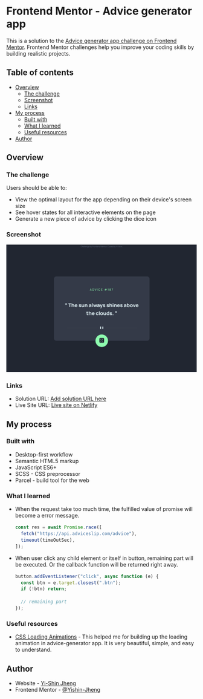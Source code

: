 # Frontend Mentor - Advice generator app

This is a solution to the [Advice generator app challenge on Frontend Mentor](https://www.frontendmentor.io/challenges/advice-generator-app-QdUG-13db). Frontend Mentor challenges help you improve your coding skills by building realistic projects.

## Table of contents

- [Overview](#overview)
  - [The challenge](#the-challenge)
  - [Screenshot](#screenshot)
  - [Links](#links)
- [My process](#my-process)
  - [Built with](#built-with)
  - [What I learned](#what-i-learned)
  - [Useful resources](#useful-resources)
- [Author](#author)

## Overview

### The challenge

Users should be able to:

- View the optimal layout for the app depending on their device's screen size
- See hover states for all interactive elements on the page
- Generate a new piece of advice by clicking the dice icon

### Screenshot

![](./screenshot.png)

### Links

- Solution URL: [Add solution URL here](https://your-solution-url.com)
- Live Site URL: [Live site on Netlify](https://advice-generator-yishin.netlify.app/)

## My process

### Built with

- Desktop-first workflow
- Semantic HTML5 markup
- JavaScript ES6+
- SCSS - CSS preprocessor
- Parcel - build tool for the web

### What I learned

- When the request take too much time, the fulfilled value of promise will become a error message.

  ```js
  const res = await Promise.race([
    fetch("https://api.adviceslip.com/advice"),
    timeout(timeOutSec),
  ]);
  ```

- When user click any child element or itself in button, remaining part will be executed. Or the callback function will be returned right away.

  ```js
  button.addEventListener("click", async function (e) {
    const btn = e.target.closest(".btn");
    if (!btn) return;

    // remaining part
  });
  ```

### Useful resources

- [CSS Loading Animations](https://codepen.io/AlexWarnes/pen/jXYYKL) - This helped me for building up the loading animation in advice-generator app. It is very beautiful, simple, and easy to understand.

## Author

- Website - [Yi-Shin Jheng](https://github.com/Yishin-Jheng)
- Frontend Mentor - [@Yishin-Jheng](https://www.frontendmentor.io/profile/Yishin-Jheng)
